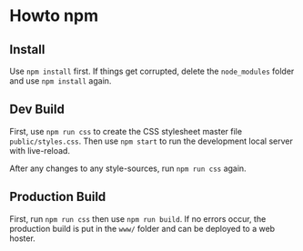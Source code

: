 # Howto npm

## Install

Use `npm install` first. If things get corrupted, delete the `node_modules` folder and use `npm install` again.

## Dev Build

First, use `npm run css` to create the CSS stylesheet master file `public/styles.css`. Then use `npm start` to run the development local server with live-reload.

After any changes to any style-sources, run `npm run css` again.

## Production Build

First, run `npm run css` then use `npm run build`. If no errors occur, the production build is put in the `www/` folder and can be deployed to a web hoster.
